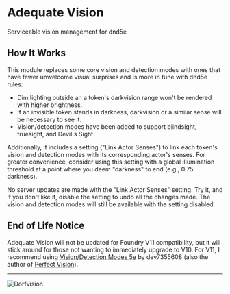 # Adequate Vision

Serviceable vision management for dnd5e

## How It Works

This module replaces some core vision and detection modes with ones that have fewer unwelcome visual surprises and is more in tune with dnd5e rules:
- Dim lighting outside an a token's darkvision range won't be rendered with higher brightness.
- If an invisible token stands in darkness, darkvision or a similar sense will be necessary to see it.
- Vision/detection modes have been added to support blindsight, truesight, and Devil's Sight.

Additionally, it includes a setting ("Link Actor Senses") to link each token's vision and detection modes with its corresponding actor's senses. For greater convenience, consider using this setting with a global illumination threshold at a point where you deem "darkness" to end (e.g., 0.75 darkness).

No server updates are made with the "Link Actor Senses" setting. Try it, and if you don't like it, disable the setting to undo all the changes made. The vision and detection modes will still be available with the setting disabled.

## End of Life Notice

Adequate Vision will not be updated for Foundry V11 compatibility, but it will stick around for those not wanting to immediately upgrade to V10. For V11, I recommend using [Vision/Detection Modes 5e](https://github.com/dev7355608/vision-5e) by dev7355608 (also the author of [Perfect Vision](https://github.com/dev7355608/perfect-vision)).

---

![Dorfvision](https://raw.githubusercontent.com/stwlam/adequate-vision/master/dorfvision.webp)
